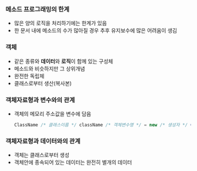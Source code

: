 ### 메소드 프로그래밍의 한계

- 많은 양의 로직을 처리하기에는 한계가 있음
- 한 문서 내에 메소드의 수가 많아질 경우 추후 유지보수에 많은 어려움이 생김



### 객체

- 같은 종류와 **데이터**와 **로직**이 함께 있는 구성체
- 메소드와 비슷하지만 그 상위개념
- 완전한 독립체
- 클래스로부터 생산(복사본)



### 객체자료형과 변수와의 관계

- 객체의 메모리 주소값을 변수에 담음

  ```java
  ClassName /* 클래스이름 */ className /* 객체변수명 */ = new /* 생성자 */ ClassName();
  ```



### 객체자료형과 데이터와의 관계

- 객체는 클래스로부터 생성
- 객체안에 종속되어 있는 데이터는 완전히 별개의 데이터